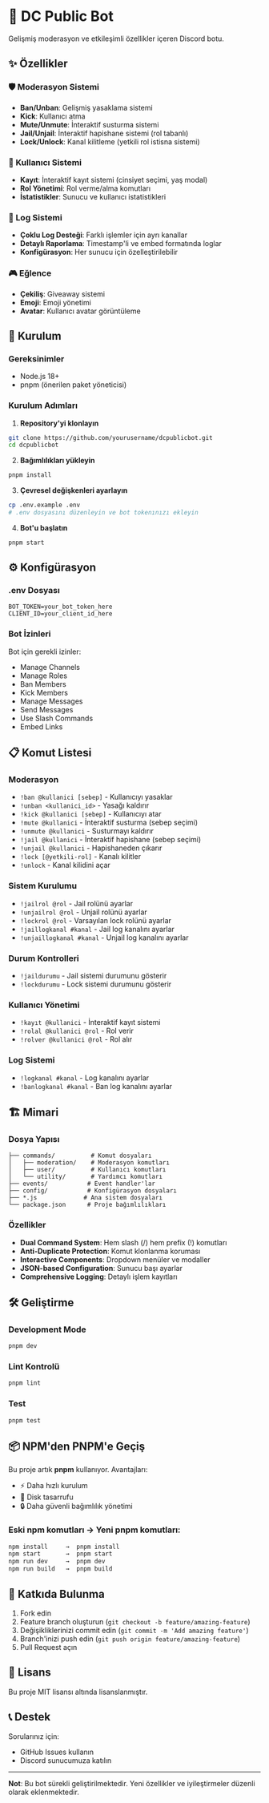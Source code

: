 
# 🤖 DC Public Bot

Gelişmiş moderasyon ve etkileşimli özellikler içeren Discord botu.

## ✨ Özellikler

### 🛡️ Moderasyon Sistemi
- **Ban/Unban**: Gelişmiş yasaklama sistemi
- **Kick**: Kullanıcı atma
- **Mute/Unmute**: İnteraktif susturma sistemi  
- **Jail/Unjail**: İnteraktif hapishane sistemi (rol tabanlı)
- **Lock/Unlock**: Kanal kilitleme (yetkili rol istisna sistemi)

### 👥 Kullanıcı Sistemi
- **Kayıt**: İnteraktif kayıt sistemi (cinsiyet seçimi, yaş modal)
- **Rol Yönetimi**: Rol verme/alma komutları
- **İstatistikler**: Sunucu ve kullanıcı istatistikleri

### 📝 Log Sistemi
- **Çoklu Log Desteği**: Farklı işlemler için ayrı kanallar
- **Detaylı Raporlama**: Timestamp'li ve embed formatında loglar
- **Konfigürasyon**: Her sunucu için özelleştirilebilir

### 🎮 Eğlence
- **Çekiliş**: Giveaway sistemi
- **Emoji**: Emoji yönetimi
- **Avatar**: Kullanıcı avatar görüntüleme

## 🚀 Kurulum

### Gereksinimler
- Node.js 18+ 
- pnpm (önerilen paket yöneticisi)

### Kurulum Adımları

1. **Repository'yi klonlayın**
```bash
git clone https://github.com/yourusername/dcpublicbot.git
cd dcpublicbot
```

2. **Bağımlılıkları yükleyin**
```bash
pnpm install
```

3. **Çevresel değişkenleri ayarlayın**
```bash
cp .env.example .env
# .env dosyasını düzenleyin ve bot tokenınızı ekleyin
```

4. **Bot'u başlatın**
```bash
pnpm start
```

## ⚙️ Konfigürasyon

### .env Dosyası
```env
BOT_TOKEN=your_bot_token_here
CLIENT_ID=your_client_id_here
```

### Bot İzinleri
Bot için gerekli izinler:
- Manage Channels
- Manage Roles  
- Ban Members
- Kick Members
- Manage Messages
- Send Messages
- Use Slash Commands
- Embed Links

## 📋 Komut Listesi

### Moderasyon
- `!ban @kullanici [sebep]` - Kullanıcıyı yasaklar
- `!unban <kullanici_id>` - Yasağı kaldırır
- `!kick @kullanici [sebep]` - Kullanıcıyı atar
- `!mute @kullanici` - İnteraktif susturma (sebep seçimi)
- `!unmute @kullanici` - Susturmayı kaldırır
- `!jail @kullanici` - İnteraktif hapishane (sebep seçimi)
- `!unjail @kullanici` - Hapishaneden çıkarır
- `!lock [@yetkili-rol]` - Kanalı kilitler
- `!unlock` - Kanal kilidini açar

### Sistem Kurulumu
- `!jailrol @rol` - Jail rolünü ayarlar
- `!unjailrol @rol` - Unjail rolünü ayarlar
- `!lockrol @rol` - Varsayılan lock rolünü ayarlar
- `!jaillogkanal #kanal` - Jail log kanalını ayarlar
- `!unjaillogkanal #kanal` - Unjail log kanalını ayarlar

### Durum Kontrolleri
- `!jaildurumu` - Jail sistemi durumunu gösterir
- `!lockdurumu` - Lock sistemi durumunu gösterir

### Kullanıcı Yönetimi  
- `!kayıt @kullanici` - İnteraktif kayıt sistemi
- `!rolal @kullanici @rol` - Rol verir
- `!rolver @kullanici @rol` - Rol alır

### Log Sistemi
- `!logkanal #kanal` - Log kanalını ayarlar
- `!banlogkanal #kanal` - Ban log kanalını ayarlar

## 🏗️ Mimari

### Dosya Yapısı
```
├── commands/          # Komut dosyaları
│   ├── moderation/    # Moderasyon komutları
│   ├── user/          # Kullanıcı komutları
│   └── utility/       # Yardımcı komutları
├── events/           # Event handler'lar
├── config/           # Konfigürasyon dosyaları
├── *.js             # Ana sistem dosyaları
└── package.json      # Proje bağımlılıkları
```

### Özellikler
- **Dual Command System**: Hem slash (/) hem prefix (!) komutları
- **Anti-Duplicate Protection**: Komut klonlanma koruması
- **Interactive Components**: Dropdown menüler ve modaller
- **JSON-based Configuration**: Sunucu başı ayarlar
- **Comprehensive Logging**: Detaylı işlem kayıtları

## 🛠️ Geliştirme

### Development Mode
```bash
pnpm dev
```

### Lint Kontrolü
```bash
pnpm lint
```

### Test
```bash
pnpm test
```

## 📦 NPM'den PNPM'e Geçiş

Bu proje artık **pnpm** kullanıyor. Avantajları:
- ⚡ Daha hızlı kurulum
- 💾 Disk tasarrufu
- 🔒 Daha güvenli bağımlılık yönetimi

### Eski npm komutları → Yeni pnpm komutları:
```bash
npm install     →  pnpm install
npm start       →  pnpm start  
npm run dev     →  pnpm dev
npm run build   →  pnpm build
```

## 🤝 Katkıda Bulunma

1. Fork edin
2. Feature branch oluşturun (`git checkout -b feature/amazing-feature`)
3. Değişikliklerinizi commit edin (`git commit -m 'Add amazing feature'`)
4. Branch'inizi push edin (`git push origin feature/amazing-feature`)
5. Pull Request açın

## 📄 Lisans

Bu proje MIT lisansı altında lisanslanmıştır.

## 📞 Destek

Sorularınız için:
- GitHub Issues kullanın
- Discord sunucumuza katılın

---

**Not**: Bu bot sürekli geliştirilmektedir. Yeni özellikler ve iyileştirmeler düzenli olarak eklenmektedir.

